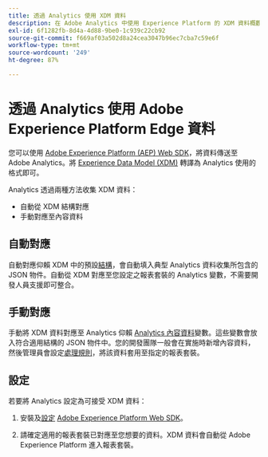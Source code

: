 ```yaml
---
title: 透過 Analytics 使用 XDM 資料
description: 在 Adobe Analytics 中使用 Experience Platform 的 XDM 資料概觀
exl-id: 6f1282fb-8d4a-4d88-9be0-1c939c22cb92
source-git-commit: f669af03a502d8a24cea3047b96ec7cba7c59e6f
workflow-type: tm+mt
source-wordcount: '249'
ht-degree: 87%

---
```


# 透過 Analytics 使用 Adobe Experience Platform Edge 資料

您可以使用 [Adobe Experience Platform (AEP) Web SDK](https://experienceleague.adobe.com/docs/launch/using/extensions-ref/adobe-extension/aep-extension/overview.html)，將資料傳送至 Adobe Analytics。將 [Experience Data Model (XDM)](https://experienceleague.adobe.com/docs/experience-platform/xdm/home.html?lang=zh-Hant) 轉譯為 Analytics 使用的格式即可。

Analytics 透過兩種方法收集 XDM 資料：

* 自動從 XDM 結構對應
* 手動對應至內容資料

## 自動對應

自動對應仰賴 XDM 中的預設[結構](https://experienceleague.adobe.com/docs/experience-platform/xdm/schema/composition.html)，會自動填入典型 Analytics 資料收集所包含的 JSON 物件。自動從 XDM 對應至您設定之報表套裝的 Analytics 變數，不需要開發人員支援即可整合。

## 手動對應

[](xdm-manual.md)手動將 XDM 資料對應至 Analytics 仰賴 [Analytics 內容資料](../vars/page-vars/contextdata.md)變數。這些變數會放入符合適用結構的 JSON 物件中。您的開發團隊一般會在實施時新增內容資料，然後管理員會設定[處理規則](/help/admin/admin/c-processing-rules/c-processing-rules-configuration/t-processing-rules.md)，將該資料套用至指定的報表套裝。

## 設定

若要將 Analytics 設定為可接受 XDM 資料：

1. 安裝及[設定](https://experienceleague.adobe.com/docs/experience-platform/edge/fundamentals/configuring-the-sdk.html) [Adobe Experience Platform Web SDK](https://experienceleague.adobe.com/docs/experience-platform/edge/fundamentals/installing-the-sdk.html)。

2. 請確定適用的報表套裝已對應至您想要的資料。XDM 資料會自動從 Adobe Experience Platform 進入報表套裝。
